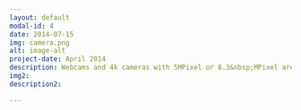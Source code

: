 ```yaml
---
layout: default
modal-id: 4
date: 2014-07-15
img: camera.png
alt: image-alt
project-date: April 2014
description: Webcams and 4k cameras with 5MPixel or 8.3&nbsp;MPixel are used to control the ROUV and record videos. These are controlled via USB2.0 and SDI and are also designed for a diving depth of 500 metres.
img2: 
description2:

---
```

